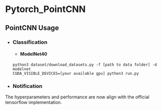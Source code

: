 # Pytorch_PointCNN

## PointCNN Usage

* ### Classification
  * #### ModelNet40
  ```
  python3 dataset/download_datasets.py -f [path to data folder] -d modelnet
  CUDA_VISIBLE_DEVICES=[your available gpu] python3 run.py
  ```

* ### Notification
 The hyperparameters and performance are now align with the official tensorflow implementation.
